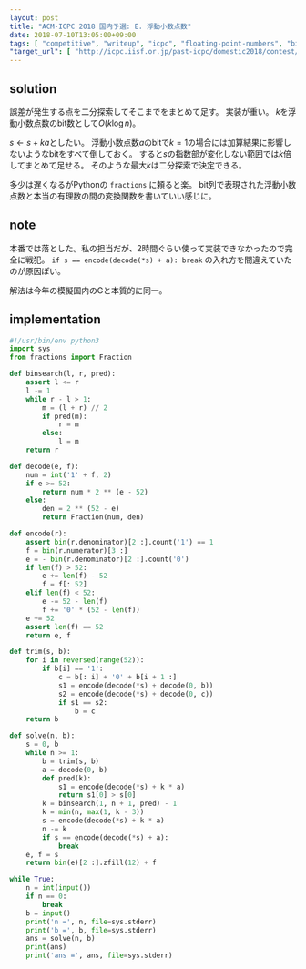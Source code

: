 ```yaml
---
layout: post
title: "ACM-ICPC 2018 国内予選: E. 浮動小数点数"
date: 2018-07-10T13:05:00+09:00
tags: [ "competitive", "writeup", "icpc", "floating-point-numbers", "binary-search" ]
"target_url": [ "http://icpc.iisf.or.jp/past-icpc/domestic2018/contest/all_ja.html", "http://icpc.iisf.or.jp/past-icpc/domestic2018/judgedata/E/" ]
---
```


## solution

誤差が発生する点を二分探索してそこまでをまとめて足す。
実装が重い。
$k$を浮動小数点数のbit数として$O(k \log n)$。

$s \gets s + ka$としたい。
浮動小数点数$a$のbitで$k = 1$の場合には加算結果に影響しないようなbitをすべて倒しておく。
すると$s$の指数部が変化しない範囲では$k$倍してまとめて足せる。
そのような最大$k$は二分探索で決定できる。

多少は遅くなるがPythonの `fractions` に頼ると楽。
bit列で表現された浮動小数点数と本当の有理数の間の変換関数を書いていい感じに。

## note

本番では落とした。私の担当だが、2時間ぐらい使って実装できなかったので完全に戦犯。
`if s == encode(decode(*s) + a): break` の入れ方を間違えていたのが原因ぽい。

解法は今年の模擬国内のGと本質的に同一。

## implementation

``` python
#!/usr/bin/env python3
import sys
from fractions import Fraction

def binsearch(l, r, pred):
    assert l <= r
    l -= 1
    while r - l > 1:
        m = (l + r) // 2
        if pred(m):
            r = m
        else:
            l = m
    return r

def decode(e, f):
    num = int('1' + f, 2)
    if e >= 52:
        return num * 2 ** (e - 52)
    else:
        den = 2 ** (52 - e)
        return Fraction(num, den)

def encode(r):
    assert bin(r.denominator)[2 :].count('1') == 1
    f = bin(r.numerator)[3 :]
    e = - bin(r.denominator)[2 :].count('0')
    if len(f) > 52:
        e += len(f) - 52
        f = f[: 52]
    elif len(f) < 52:
        e -= 52 - len(f)
        f += '0' * (52 - len(f))
    e += 52
    assert len(f) == 52
    return e, f

def trim(s, b):
    for i in reversed(range(52)):
        if b[i] == '1':
            c = b[: i] + '0' + b[i + 1 :]
            s1 = encode(decode(*s) + decode(0, b))
            s2 = encode(decode(*s) + decode(0, c))
            if s1 == s2:
                b = c
    return b

def solve(n, b):
    s = 0, b
    while n >= 1:
        b = trim(s, b)
        a = decode(0, b)
        def pred(k):
            s1 = encode(decode(*s) + k * a)
            return s1[0] > s[0]
        k = binsearch(1, n + 1, pred) - 1
        k = min(n, max(1, k - 3))
        s = encode(decode(*s) + k * a)
        n -= k
        if s == encode(decode(*s) + a):
            break
    e, f = s
    return bin(e)[2 :].zfill(12) + f

while True:
    n = int(input())
    if n == 0:
        break
    b = input()
    print('n =', n, file=sys.stderr)
    print('b =', b, file=sys.stderr)
    ans = solve(n, b)
    print(ans)
    print('ans =', ans, file=sys.stderr)
```
